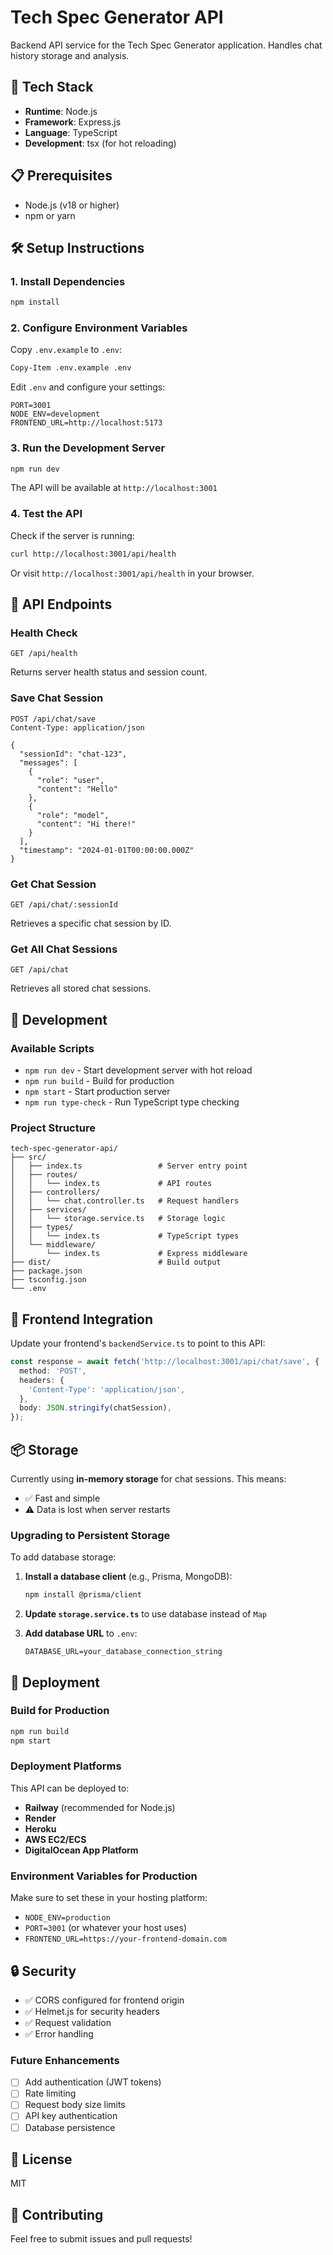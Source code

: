 # Tech Spec Generator API

Backend API service for the Tech Spec Generator application. Handles chat history storage and analysis.

## 🚀 Tech Stack

- **Runtime**: Node.js
- **Framework**: Express.js
- **Language**: TypeScript
- **Development**: tsx (for hot reloading)

## 📋 Prerequisites

- Node.js (v18 or higher)
- npm or yarn

## 🛠️ Setup Instructions

### 1. Install Dependencies

```bash
npm install
```

### 2. Configure Environment Variables

Copy `.env.example` to `.env`:

```bash
Copy-Item .env.example .env
```

Edit `.env` and configure your settings:

```env
PORT=3001
NODE_ENV=development
FRONTEND_URL=http://localhost:5173
```

### 3. Run the Development Server

```bash
npm run dev
```

The API will be available at `http://localhost:3001`

### 4. Test the API

Check if the server is running:

```bash
curl http://localhost:3001/api/health
```

Or visit `http://localhost:3001/api/health` in your browser.

## 📡 API Endpoints

### Health Check
```
GET /api/health
```
Returns server health status and session count.

### Save Chat Session
```
POST /api/chat/save
Content-Type: application/json

{
  "sessionId": "chat-123",
  "messages": [
    {
      "role": "user",
      "content": "Hello"
    },
    {
      "role": "model",
      "content": "Hi there!"
    }
  ],
  "timestamp": "2024-01-01T00:00:00.000Z"
}
```

### Get Chat Session
```
GET /api/chat/:sessionId
```
Retrieves a specific chat session by ID.

### Get All Chat Sessions
```
GET /api/chat
```
Retrieves all stored chat sessions.

## 🔧 Development

### Available Scripts

- `npm run dev` - Start development server with hot reload
- `npm run build` - Build for production
- `npm start` - Start production server
- `npm run type-check` - Run TypeScript type checking

### Project Structure

```
tech-spec-generator-api/
├── src/
│   ├── index.ts                 # Server entry point
│   ├── routes/
│   │   └── index.ts             # API routes
│   ├── controllers/
│   │   └── chat.controller.ts   # Request handlers
│   ├── services/
│   │   └── storage.service.ts   # Storage logic
│   ├── types/
│   │   └── index.ts             # TypeScript types
│   └── middleware/
│       └── index.ts             # Express middleware
├── dist/                        # Build output
├── package.json
├── tsconfig.json
└── .env
```

## 🔗 Frontend Integration

Update your frontend's `backendService.ts` to point to this API:

```typescript
const response = await fetch('http://localhost:3001/api/chat/save', {
  method: 'POST',
  headers: {
    'Content-Type': 'application/json',
  },
  body: JSON.stringify(chatSession),
});
```

## 📦 Storage

Currently using **in-memory storage** for chat sessions. This means:
- ✅ Fast and simple
- ⚠️ Data is lost when server restarts

### Upgrading to Persistent Storage

To add database storage:

1. **Install a database client** (e.g., Prisma, MongoDB):
   ```bash
   npm install @prisma/client
   ```

2. **Update `storage.service.ts`** to use database instead of `Map`

3. **Add database URL** to `.env`:
   ```env
   DATABASE_URL=your_database_connection_string
   ```

## 🚢 Deployment

### Build for Production

```bash
npm run build
npm start
```

### Deployment Platforms

This API can be deployed to:
- **Railway** (recommended for Node.js)
- **Render**
- **Heroku**
- **AWS EC2/ECS**
- **DigitalOcean App Platform**

### Environment Variables for Production

Make sure to set these in your hosting platform:
- `NODE_ENV=production`
- `PORT=3001` (or whatever your host uses)
- `FRONTEND_URL=https://your-frontend-domain.com`

## 🔒 Security

- ✅ CORS configured for frontend origin
- ✅ Helmet.js for security headers
- ✅ Request validation
- ✅ Error handling

### Future Enhancements

- [ ] Add authentication (JWT tokens)
- [ ] Rate limiting
- [ ] Request body size limits
- [ ] API key authentication
- [ ] Database persistence

## 📝 License

MIT

## 🤝 Contributing

Feel free to submit issues and pull requests!
